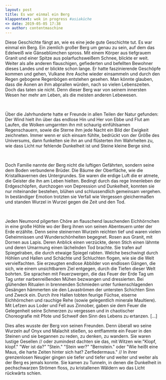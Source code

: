 ```yaml
---
layout: post
title: Es war einmal ein Berg
klappentext: wok in progress #asiaküche
<> date: 2019-05-05 17:38
<> author: contentmaschine
---
```


Diese Geschichte fängt an, wie es eine jede gute Geschichte tut. Es war einmal ein Berg. Ein ziemlich großer Berg um genau zu sein, auf dem das Edelweiß wie Gänseblümchen spross. Mit einem Körper aus tiefgrauem Granit und einer Spitze aus polarfuchsweißem Schnee, blickte er weit. Weiter als alle anderen flauschigen, gefiederten und befellten Bewohner dieses Landes und er blickte schon lange. Er hatte faszinierende Geschöpfe kommen und gehen, Vulkane ihre Asche wieder einsammeln und durch den Regen gebogene Regenbögen entstehen gesehen. Man könnte glauben, dass die Äonen an ihm abprallen würden, nach so vielen Lebenszeiten. Doch das taten sie nicht. Denn dieser Berg war von seinem innersten Wesen her mehr am Leben, als die meisten anderen Lebewesen.

<br>

Über die Jahrhunderte hatte er Freunde in allen Teilen der Natur gefunden: Der Wind hielt ihn über das endlose Hin und Her von Ebbe und Flut am Laufen, die Wolken umgarnten ihn mit schaurig einfühlsamen Regenschauern, sowie die Sterne ihm jede Nacht ein Bild der Ewigkeit zeichneten. Immer wenn er sich einsam fühlte, bedrückt von der Größe des Universums, dann funkelten sie ihn an und flüsterten ihm Wahrheiten zu, wie dass Licht nur fehlende Dunkelheit ist und Steine kleine Berge sind. 

<br>

Doch Familie nannte der Berg nicht die luftigen Gefährten, sondern seine dem Boden verbundene Brüder. Die Bäume der Oberfläche, wie die Kristallkavernen des Untergrundes. Sie waren die erdige Luft die er atmete, die Geister die ihn am Leben hielten. Bedingt durch das rege Innenleben der Erdgeschöpfen, durchzogen von Depression und Dunkelheit, konnten sie nur miteinander bestehen, blühen und schlussendlich gemeinsam vergehen. In beständiger Emotion trotzten sie Verfall wie Vergessen gleichermaßen und standen Wurzel in Wurzel gegen die Zeit und den Tod.

<br>

Jeden Neumond pilgerten Chöre an flauschend lauschenden Eichhörnchen in eine große Höhle wo der Berg ihnen von seinen Abenteuern unter der Erde erzählte. Denn seine steinernen Wurzeln reichten tief und waren vielen Geheimnissen und Wunderschönheiten begegnet. Rosen aus Granit, mit Dornen aus Lapis. Deren Anblick einen verzückte, deren Stich einen lähmte und deren Umarmung einen lächelnden Tod brachte. Sie trafen auf Spiegelraben, die durch etwaige Spiegel rabten. Welche beschwingt durch Höhlen und Hallen und Schächte und Schluchten flogen, wie sie die Welt vervielfachten. Sie erzeugten endlose Abbilder von endlosen Gängen, die sich, wie einem unsichtbarem Ziel entgegen, durch die Tiefen dieser Welt bohrten. Sie sprachen mit Feuerzwergen, die das Feuer der Erde Tag um Tag unter narbenreißenden Mühen bezwangen und dressierten. Bei glühenden Ritualen in brennenden Schmieden unter funkenschlagenden Gesängen hämmerten sie den Lavaströmen der untersten Schichten Sinn und Zweck ein. Durch ihre Hallen tobten feurige Füchse, eiserne Eichhörnchen und rauchige Rehe (sowie gelegentlich minerale Maultiere). Mit Lefzen aus Loder und Fell aus Zinnober, gaben sie dem Feuer die Gelegenheit seine Schmerzen zu vergessen und in chaotischer Choreografie mit Pfote und Schweif den Sinn des Lebens zu ertanzen. [...]

Dies alles wusste der Berg von seinen Freunden. Denn überall wo seine Wurzeln auf Onyx und Malachit stießen, so entflammte ein Feuer in den Steinen und sie begannen zu reden, zu denken, zu wandern. Sie waren lustige Gesellen // oder zumindest dachten sie das, mit Witzen wie:"Klopf, klopf." "Wer ist da?" "Stein." "Stein wer?" "Bernstein." oder "Wie heißt eine Maus, die harte Zeiten hinter sich hat? Zerfledermaus." // In ihrer grenzenlosen Neugier gingen sie tiefer und tiefer und weiter und weiter als der Berg es jemals konnte. Sie kamen zu Tunneln, in denen die Dunkelheit in pechschwarzen Strömen floss, zu kristallenen Wäldern wo das Licht rückwärts schien.
